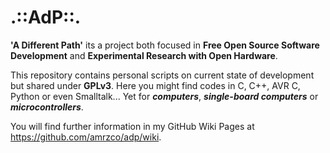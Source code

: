 .::AdP::.
===
__'A Different Path'__ its a project both focused in **Free Open Source Software Development** and **Experimental Research with Open Hardware**.

This repository contains personal scripts on current state of development but shared under **GPLv3**. Here you might find codes in C, C++, AVR C, Python or even Smalltalk... Yet for ___computers___, ___single-board computers___ or ___microcontrollers___. 



You will find further information in my GitHub Wiki Pages at https://github.com/amrzco/adp/wiki.
